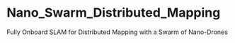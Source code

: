 # Nano_Swarm_Distributed_Mapping
Fully Onboard SLAM for Distributed Mapping with a Swarm of Nano-Drones
